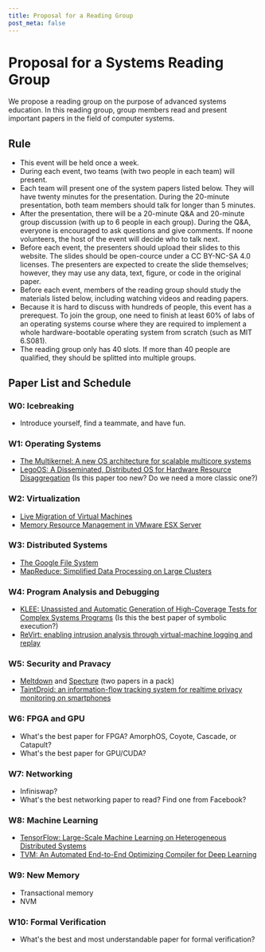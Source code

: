 ```yaml
---
title: Proposal for a Reading Group
post_meta: false
---
```


# Proposal for a Systems Reading Group

We propose a reading group on the purpose of advanced systems education. In this reading group, group members read and present important papers in the field of computer systems.

## Rule

* This event will be held once a week.
* During each event, two teams (with two people in each team) will present.
* Each team will present one of the system papers listed below. They will have twenty minutes for the presentation. During the 20-minute presentation, both team members should talk for longer than 5 minutes.
* After the presentation, there will be a 20-minute Q&A and 20-minute group discussion (with up to 6 people in each group). During the Q&A, everyone is encouraged to ask questions and give comments. If noone volunteers, the host of the event will decide who to talk next.
* Before each event, the presenters should upload their slides to this website. The slides should be open-cource under a CC BY-NC-SA 4.0 licenses. The presenters are expected to create the slide themselves; however, they may use any data, text, figure, or code in the original paper.
* Before each event, members of the reading group should study the materials listed below, including watching videos and reading papers.
* Because it is hard to discuss with hundreds of people, this event has a prerequest. To join the group, one need to finish at least 60% of labs of an operating systems course where they are required to implement a whole hardware-bootable operating system from scratch (such as MIT 6.S081).
* The reading group only has 40 slots. If more than 40 people are qualified, they should be splitted into multiple groups.

## Paper List and Schedule
### W0: Icebreaking

* Introduce yourself, find a teammate, and have fun.

### W1: Operating Systems

* [The Multikernel: A new OS architecture for scalable multicore systems](https://people.inf.ethz.ch/troscoe/pubs/sosp09-barrelfish.pdf)
* [LegoOS: A Disseminated, Distributed OS for Hardware Resource Disaggregation](https://www.usenix.org/system/files/osdi18-shan.pdf) (Is this paper too new? Do we need a more classic one?)

### W2: Virtualization

* [Live Migration of Virtual Machines](https://web.eecs.umich.edu/~mosharaf/Readings/Live-Migrate-VM.pdf)
* [Memory Resource Management in VMware ESX Server](https://www.usenix.org/legacy/event/osdi02/tech/full_papers/waldspurger/waldspurger.pdf)

### W3: Distributed Systems

* [The Google File System](https://static.googleusercontent.com/media/research.google.com/en//archive/gfs-sosp2003.pdf)
* [MapReduce: Simplified Data Processing on Large Clusters](https://static.googleusercontent.com/media/research.google.com/en//archive/mapreduce-osdi04.pdf)

### W4: Program Analysis and Debugging

* [KLEE: Unassisted and Automatic Generation of High-Coverage Tests for Complex Systems Programs](http://www.doc.ic.ac.uk/~cristic/papers/klee-osdi-08.pdf) (Is this the best paper of symbolic execution?)
* [ReVirt: enabling intrusion analysis through virtual-machine logging and replay](https://people.eecs.berkeley.edu/~kubitron/courses/cs262a-F14/handouts/papers/dunlap02.pdf)

### W5: Security and Pravacy

* [Meltdown](https://meltdownattack.com/meltdown.pdf) and [Specture](https://spectreattack.com/spectre.pdf) (two papers in a pack)
* [TaintDroid: an information-flow tracking system for realtime privacy monitoring on smartphones](https://www.usenix.org/legacy/events/osdi10/tech/full_papers/Enck.pdf)

### W6: FPGA and GPU

* What's the best paper for FPGA? AmorphOS, Coyote, Cascade, or Catapult?
* What's the best paper for GPU/CUDA?

### W7: Networking
* Infiniswap?
* What's the best networking paper to read? Find one from Facebook?

### W8: Machine Learning
* [TensorFlow: Large-Scale Machine Learning on Heterogeneous Distributed Systems](http://download.tensorflow.org/paper/whitepaper2015.pdf)
* [TVM: An Automated End-to-End Optimizing Compiler for Deep Learning](https://arxiv.org/pdf/1802.04799.pdf)

### W9: New Memory
* Transactional memory
* NVM

### W10: Formal Verification
* What's the best and most understandable paper for formal verification?
